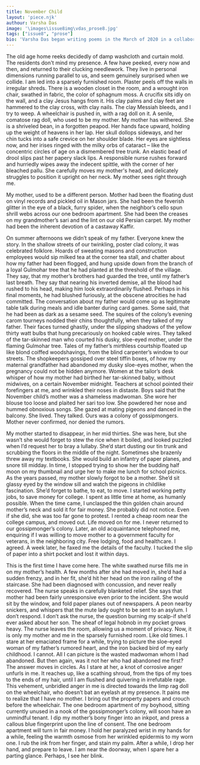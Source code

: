 ```yaml
---
title: November Child
layout: 'piece.njk'
authour: Varsha Das
image: '\images\issue8img\vdas_prose8.jpg'
tags: ["issue8", "prose"]
bio: 'Varsha Das began writing poems in the March of 2020 in a collaborative project that spanned over 100 poems over the period of 2 years, writing about her time with her people and city. The project was made into a little publication by the name <i>Trapezists: Every poem we wrote.</i> She is based in Siliguri and writes in Delhi now.'
---
```


The old age home reeks decidedly of damp washcloth and curtain mold. The residents don't mind my presence. A few have peeked, every now and then, and returned to their clucking needlework. They live in personal dimensions running parallel to us, and seem genuinely surprised when we collide. I am led into a sparsely furnished room. Plaster peels off the walls in irregular shreds. There is a wooden closet in the room, and a wrought iron chair, swathed in fabric, the color of sphagnum moss. A crucifix sits idly on the wall, and a clay Jesus hangs from it. His clay palms and clay feet are hammered to the clay cross, with clay nails. The clay Messiah bleeds, and I try to weep. A wheelchair is pushed in, with a rag doll on it. A senile, comatose rag doll, who used to be my mother. My mother has withered. She is a shriveled bean, in a forgotten peapod. Her hands face upward, holding up the weight of heavens in her lap. Her skull dollops sideways, and her chin tucks into a safe crevice on her shoulder blade. Her eyes are sightless now, and her irises ringed with the milky orbs of cataract – like the concentric circles of age on a dismembered tree trunk. An elastic bead of drool slips past her papery slack lips. A responsible nurse rushes forward and hurriedly wipes away the indecent spittle, with the corner of her bleached pallu. She carefully moves my mother's head, and delicately struggles to position it upright on her neck. My mother sees right through me.

My mother, used to be a different person. Mother had been the floating dust on vinyl records and pickled oil in Mason jars. She had been the feverish glitter in the eye of a black, furry spider, when the neighbor’s cello spun shrill webs across our one bedroom apartment. She had been the creases on my grandmother’s sari and the lint on our old Persian carpet. My mother had been the inherent devotion of a castaway Kaffir.

On summer afternoons we didn’t speak of my father. Everyone knew the story. In the shallow streets of our twinkling, poster clad colony, it was celebrated folklore. Hoards of sweating masons and construction employees would sip milked tea at the corner tea stall, and chatter about how my father had been flogged, and hung upside down from the branch of a loyal Gulmohar tree that he had planted at the threshold of the village. They say, that my mother’s brothers had guarded the tree, until my father’s last breath. They say that nearing his inverted demise, all the blood had rushed to his head, making him look extraordinarily flushed. Perhaps in his final moments, he had blushed furiously, at the obscene atrocities he had committed. The conversation about my father would come up as legitimate table talk during meals and idle banter during card games. Some said, that he had been as dark as a sesame seed. The squires of the colony’s evening carom tourneys nodded their chins thoughtfully, when they talked of my father. Their faces turned ghastly, under the slipping shadows of the yellow thirty watt bulbs that hung precariously on hooked cable wires. They talked of the tar-skinned man who courted his dusky, sloe-eyed mother, under the flaming Gulmohar tree. Tales of my father’s mirthless courtship floated up like blond coiffed woodshavings, from the blind carpenter’s window to our streets. The shopkeepers gossiped over steel tiffin boxes, of how my maternal grandfather had abandoned my dusky sloe-eyes mother, when the pregnancy could not be hidden anymore. Women at the tailor’s desk whisper of how my mother had birthed her tar-skinned baby, without midwives, on a certain November midnight. Teachers at school pointed their forefingers at me, and wrinkled their noses in distaste. Boys said that the November child’s mother was a shameless madwoman. She wore her blouse too loose and plaited her sari too low. She powdered her nose and hummed obnoxious songs. She gazed at mating pigeons and danced in the balcony. She lived. They talked. Ours was a colony of gossipmongers. Mother never confirmed, nor denied the rumors.

My mother started to disappear, in her mid thirties. She was here, but she wasn’t she would forget to stew the rice when it boiled, and looked puzzled when I’d request her to bray a lullaby. She’d start dusting our tin trunk and scrubbing the floors in the middle of the night. Sometimes she brazenly threw away my textbooks. She would build an infantry of paper planes, and snore till midday. In time, I stopped trying to show her the budding half moon on my thumbnail and urge her to make me lunch for school picnics. As the years passed, my mother slowly forgot to be a mother. She’d sit glassy eyed by the window sill and watch the pigeons in childlike fascination. She’d forget to bathe, to eat, to move. I started working petty jobs, to save money for college. I spent as little time at home, as humanly possible. When the time came, I unclasped the thin golden chain around mother’s neck and sold it for fair money. She probably did not notice. Even if she did, she was too far gone to protest. I rented a cheap room near the college campus, and moved out. Life moved on for me. I never returned to our gossipmonger’s colony. Later, an old acquaintance telephoned me, enquiring if I was willing to move mother to a government faculty for veterans, in the neighboring city. Free lodging, food and healthcare. I agreed. A week later, he faxed me the details of the faculty. I tucked the slip of paper into a shirt pocket and lost it within days.

This is the first time I have come here. The white swathed nurse fills me in on my mother’s health. A few months after she had moved in, she’d had a sudden frenzy, and in her fit, she’d hit her head on the iron railing of the staircase. She had been diagnosed with concussion, and never really recovered. The nurse speaks in carefully blanketed relief. She says that mother had been fairly unresponsive even prior to the incident. She would sit by the window, and fold paper planes out of newspapers. A peon nearby snickers, and whispers that the mute lady ought to be sent to an asylum. I don’t respond. I don’t ask the nurse, the question burning my scalp-if she’d ever asked about her son. The sheaf of legal hobnob in my pocket grows heavy. The nurse leaves the room, allowing us a moment of privacy. Now, it is only my mother and me in the sparsely furnished room. Like old times. I stare at her emaciated frame for a while, trying to picture the sloe-eyed woman of my father’s rumored heart, and the iron backed bird of my early childhood. I cannot. All I can picture is the wasted madwoman whom I had abandoned. But then again, was it not her who had abandoned me first? The answer moves in circles. As I stare at her, a knot of corrosive anger unfurls in me. It reaches up, like a scathing shroud, from the tips of my toes to the ends of my hair, until I am flushed and quivering in irrefutable rage. This vehement, unbridled anger in me is directed towards the limp rag doll on the wheelchair, who doesn’t bat an eyelash at my presence. It pains me to realize that I have no mother. I bring out the property papers and crouch before the wheelchair. The one bedroom apartment of my boyhood, sitting currently unused in a nook of the gossipmonger’s colony, will soon have an unmindful tenant. I dip my mother’s bony finger into an inkpot, and press a callous blue fingerprint upon the line of consent. The one bedroom apartment will turn in fair money. I hold her paralyzed wrist in my hands for a while, feeling the warmth osmose from her wrinkled epidermis to my worn one. I rub the ink from her finger, and stain my palm. After a while, I drop her hand, and prepare to leave. I am near the doorway, when I spare her a parting glance. Perhaps, I see her blink.  

